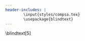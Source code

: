 ```yaml
---
header-includes: |
        \input{styles/compsa.tex}
        \usepackage{blindtext}
---
```


\blindtext[5]
